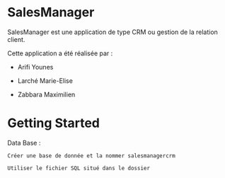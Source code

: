 # SalesManager

SalesManager est une application de type CRM ou gestion de la relation client.

Cette application a été réalisée par :

- Arifi Younes

- Larché Marie-Elise

- Zabbara Maximilien

# Getting Started

Data Base :

```
Créer une base de donnée et la nommer salesmanagercrm

Utiliser le fichier SQL situé dans le dossier 

```